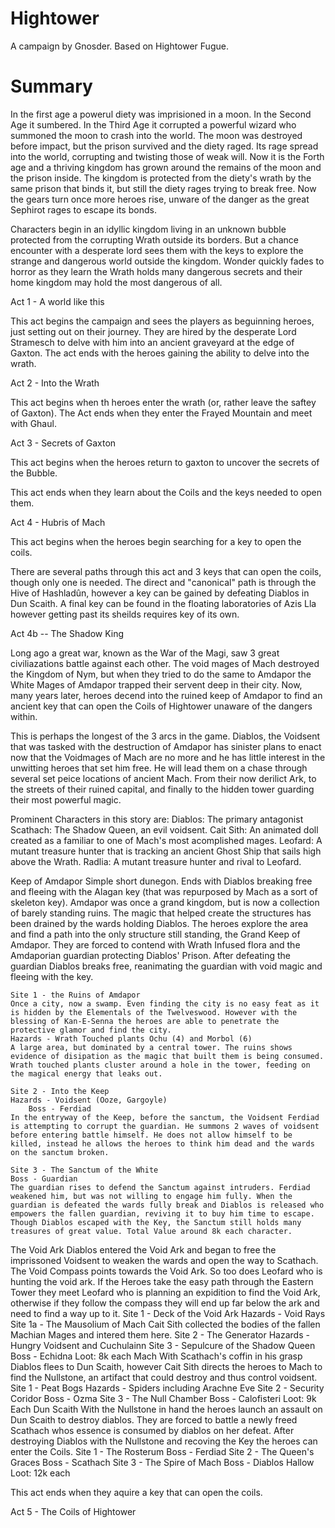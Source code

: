 # Hightower

A campaign by Gnosder. Based on Hightower Fugue.

# Summary

In the first age a powerul diety was imprisioned in a moon. In the Second Age it sumbered. In the Third Age it corrupted a powerful wizard who summoned the moon to crash into the world. The moon was destroyed before impact, but the prison survived and the diety raged. Its rage spread into the world, corrupting and twisting those of weak will. Now it is the Forth age and a thriving kingdom has grown around the remains of the moon and the prison inside. The kingdom is protected from the diety's wrath by the same prison that binds it, but still the diety rages trying to break free. Now the gears turn once more heroes rise, unware of the danger as the great Sephirot rages to escape its bonds.

Characters begin in an idyllic kingdom living in an unknown bubble protected from the corrupting Wrath outside its borders. But a chance encounter with a desperate lord sees them with the keys to explore the strange and dangerous world outside the kingdom. Wonder quickly fades to horror as they learn the Wrath holds many dangerous secrets and their home kingdom may hold the most dangerous of all.

Act 1 - A world like this

This act begins the campaign and sees the players as beguinning heroes, just setting out on their journey. They are hired by the desperate Lord Stramesch to delve with him into an ancient graveyard at the edge of Gaxton.
The act ends with the heroes gaining the ability to delve into the wrath.

Act 2 - Into the Wrath

This act begins when th heroes enter the wrath (or, rather leave the saftey of Gaxton).
The Act ends when they enter the Frayed Mountain and meet with Ghaul.

Act 3 - Secrets of Gaxton

This act begins when the heroes return to gaxton to uncover the secrets of the Bubble.

This act ends when they learn about the Coils and the keys needed to open them.

Act 4 - Hubris of Mach

This act begins when the heroes begin searching for a key to open the coils.

There are several paths through this act and 3 keys that can open the coils, though only one is needed. The direct and "canonical" path is through the Hive of Hashladûn, however a key can be gained by defeating Diablos in Dun Scaith. A final key can be found in the floating laboratories of Azis Lla however getting past its sheilds requires key of its own.

Act 4b -- The Shadow King

Long ago a great war, known as the War of the Magi, saw 3 great civiliazations battle against each other. The void mages of Mach destroyed the Kingdom of Nym, but when they tried to do the same to Amdapor the White Mages of Amdapor trapped their servent deep in their city. Now, many years later, heroes decend into the ruined keep of Amdapor to find an ancient key that can open the Coils of Hightower unaware of the dangers within.

This is perhaps the longest of the 3 arcs in the game. Diablos, the Voidsent that was tasked with the destruction of Amdapor has sinister plans to enact now that the Voidmages of Mach are no more and he has little interest in the unwitting heroes that set him free. He will lead them on a chase through several set peice locations of ancient Mach. From their now derilict Ark, to the streets of their ruined capital, and finally to the hidden tower guarding their most powerful magic.

Prominent Characters in this story are:
    Diablos: The primary antagonist
    Scathach: The Shadow Queen, an evil voidsent.
    Cait Sith: An animated doll created as a familiar to one of Mach's most acomplished mages.
    Leofard: A mutant treasure hunter that is tracking an ancient Ghost Ship that sails high above the Wrath.
    Radlia: A mutant treasure hunter and rival to Leofard.

Keep of Amdapor
    Simple short dunegon. Ends with Diablos breaking free and fleeing with the Alagan key (that was repurposed by Mach as a sort of skeleton key).
    Amdapor was once a grand kingdom, but is now a collection of barely standing ruins. The magic that helped create the structures has been drained by the wards holding Diablos. The heroes explore the area and find a path into the only structure still standing, the Grand Keep of Amdapor. They are forced to contend with Wrath Infused flora and the Amdaporian guardian protecting Diablos' Prison. After defeating the guardian Diablos breaks free, reanimating the guardian with void magic and fleeing with the key.

    Site 1 - the Ruins of Amdapor
    Once a city, now a swamp. Even finding the city is no easy feat as it is hidden by the Elementals of the Twelveswood. However with the blessing of Kan-E-Senna the heroes are able to penetrate the protective glamor and find the city.
    Hazards - Wrath Touched plants Ochu (4) and Morbol (6)
    A large area, but dominated by a central tower. The ruins shows evidence of disipation as the magic that built them is being consumed. Wrath touched plants cluster around a hole in the tower, feeding on the magical energy that leaks out. 
    
    Site 2 - Into the Keep
    Hazards - Voidsent (Ooze, Gargoyle)
        Boss - Ferdiad
    In the entryway of the Keep, before the sanctum, the Voidsent Ferdiad is attempting to corrupt the guardian. He summons 2 waves of voidsent before entering battle himself. He does not allow himself to be killed, instead he allows the heroes to think him dead and the wards on the sanctum broken.

    Site 3 - The Sanctum of the White
    Boss - Guardian
    The guardian rises to defend the Sanctum against intruders. Ferdiad weakened him, but was not willing to engage him fully. When the guardian is defeated the wards fully break and Diablos is released who empowers the fallen guardian, reviving it to buy him time to escape.
    Though Diablos escaped with the Key, the Sanctum still holds many treasures of great value. Total Value around 8k each character.

The Void Ark
    Diablos entered the Void Ark and began to free the imprissoned Voidsent to weaken the wards and open the way to Scathach.
    The Void Compass points towards the Void Ark. So too does Leofard who is hunting the void ark. If the Heroes take the easy path through the Eastern Tower they meet Leofard who is planning an expidition to find the Void Ark, otherwise if they follow the compass they will end up far below the ark and need to find a way up to it.
    Site 1 - Deck of the Void Ark
        Hazards - Void Rays
    Site 1a - The Mausolium of Mach
        Cait Sith collected the bodies of the fallen Machian Mages and intered them here.
    Site 2 - The Generator
        Hazards - Hungry Voidsent and Cuchulainn
    Site 3 - Sepulcure of the Shadow Queen
        Boss - Echidna
    Loot: 8k each
Mach
    With Scathach's coffin in his grasp Diablos flees to Dun Scaith, however Cait Sith directs the heroes to Mach to find the Nullstone, an artifact that could destroy and thus control voidsent.
    Site 1 - Peat Bogs
        Hazards - Spiders including Arachne Eve
    Site 2 - Security Coridor
        Boss - Ozma
    Site 3 - The Null Chamber
        Boss - Calofisteri
    Loot: 9k Each
Dun Scaith
    With the Nullstone in hand the heroes launch an assault on Dun Scaith to destroy diablos. They are forced to battle a newly freed Scathach whos essence is consumed by diablos on her defeat. After destroying Diablos with the Nullstone and recoving the Key the heroes can enter the Coils.
    Site 1 - The Rosterum
        Boss - Ferdiad
    Site 2 - The Queen's Graces
        Boss - Scathach
    Site 3 - The Spire of Mach
        Boss - Diablos Hallow
    Loot: 12k each


This act ends when they aquire a key that can open the coils.

Act 5 - The Coils of Hightower